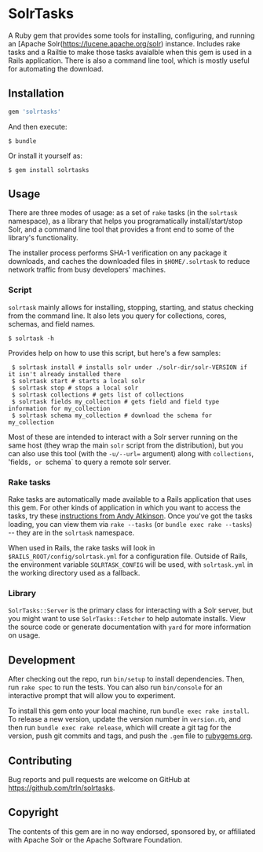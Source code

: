 # SolrTasks

A Ruby gem that provides some tools for installing, configuring, and running an [Apache Solr(https://lucene.apache.org/solr) instance.  Includes
rake tasks and a Railtie to make those tasks avaialble when this gem is used in a Rails application.  There is also a command line tool, which is mostly 
useful for automating the download.

## Installation

```ruby
gem 'solrtasks'
```

And then execute:

    $ bundle

Or install it yourself as:

    $ gem install solrtasks

## Usage

There are three modes of usage: as a set of `rake` tasks (in the `solrtask` namespace), as a library that helps you programatically install/start/stop Solr, and a command line tool that provides a front end to some of the library's functionality.

The installer process performs SHA-1 verification on any package it downloads, and caches the downloaded files in `$HOME/.solrtask` to reduce network traffic from busy developers' machines.

### Script

`solrtask` mainly allows for installing, stopping, starting, and status checking from the command line.  It also lets you query for collections, cores, schemas, 
   and field names.  
    
    $ solrtask -h 

Provides help on how to use this script, but here's a few samples:

     $ solrtask install # installs solr under ./solr-dir/solr-VERSION if it isn't already installed there
     $ solrtask start # starts a local solr
     $ solrtask stop # stops a local solr
     $ solrtask collections # gets list of collections
     $ solrtask fields my_collection # gets field and field type information for my_collection
     $ solrtask schema my_collection # download the schema for my_collection

Most of these are intended to interact with a Solr server running on the same host (they wrap the main `solr` script from the distribution), but you can also use this tool (with the `-u/--url=` argument) along with `collections`, 'fields`, or `schema` to query a remote solr server.

### Rake tasks

Rake tasks are automatically made available to a Rails application that uses this gem.  For other kinds of application in which you want to access the tasks, try these [instructions from Andy Atkinson](http://andyatkinson.com/blog/2014/06/23/sharing-rake-tasks-in-gems).  Once you've got the tasks loading, you 
can view them via `rake --tasks` (or `bundle exec rake --tasks`) -- they are in the `solrtask` namespace.

When used in Rails, the rake tasks will look in `$RAILS_ROOT/config/solrtask.yml` for a configuration file.  Outside of Rails, the environment variable `SOLRTASK_CONFIG` will be used, with `solrtask.yml` in the working directory used as a fallback.

### Library

`SolrTasks::Server` is the primary class for interacting with a Solr server, but you might want to use `SolrTasks::Fetcher` to help automate installs.  View the source code or generate documentation with `yard` for more information on usage.

## Development

After checking out the repo, run `bin/setup` to install dependencies. Then, run `rake spec` to run the tests. You can also run `bin/console` for an interactive prompt that will allow you to experiment.

To install this gem onto your local machine, run `bundle exec rake install`. To release a new version, update the version number in `version.rb`, and then run `bundle exec rake release`, which will create a git tag for the version, push git commits and tags, and push the `.gem` file to [rubygems.org](https://rubygems.org).

## Contributing

Bug reports and pull requests are welcome on GitHub at https://github.com/trln/solrtasks.

## Copyright

The contents of this gem are in no way endorsed, sponsored by, or affiliated with Apache Solr or the Apache Software Foundation.

